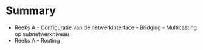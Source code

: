 # Summary

* Reeks A - Configuratie van de netwerkinterface - Bridging - Multicasting op subnetwerkniveau
* Reeks A - Routing

